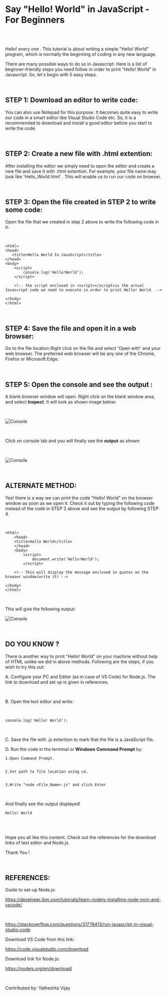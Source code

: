# Say "Hello! World" in JavaScript - For Beginners

<br>
<br>

Hello! every one . This tutorial is about writing a simple "Hello! World" program, which is normally the beginning of coding in any new language. 

There are many possible ways to do so in Javascript. Here is a list of beginner-friendly steps you need follow in order to print "Hello! World" in Javascript. So, let's begin with 5 easy steps.

<br>


## STEP 1: Download an editor to write code:

You can also use Notepad for this purpose. It becomes quite easy to write our code in a smart editor like Visual Studio Code etc. So, it is a recommended to download and install a good editor before you start to write the code. 

<br>

## STEP 2: Create a new file with .html extention:

After installing the editor we simply need to open the editor and create a new file and save it with .html extention. For example, your file name may look like 'Hello_World.html' .
This will enable us to run our code on browser.

<br>

## STEP 3: Open the file created in STEP 2 to write some code:

Open the file that we created in step 2 above to write the following code in it:

<br>

    <html>
    <head>
       <title>Hello World In JavaScript</title>
    </head>
    <body>
        <script>
            console.log('Hello!World');
        </script> 
        
        <!-- the script enclosed in <script></script>is the actual Javascript code we need to execute in order to print Hello! World. -->
        
    </body>
    </html>

<br>

## STEP 4: Save the file and open it in a web browser: 

Go to the file location.Right click on the file and select 'Open with' and your web browser. 
The preferred web browser will be any one of the Chrome, Firefox or Microsoft Edge.

<br>

## STEP 5: Open the console and see the output : 
A blank browser window will open. Right click on the blank window area, and select **Inspect**. It will look as shown image below:

<br>

 ![Console](./console.png) 
 
 <br>


Click on console tab and you will finally see the **output** as shown:

<br>

![Console](./Output1.png) 

<br>

## ALTERNATE METHOD:

Yes! there is a way we can print the code "Hello! World" on the browser window as soon as we open it. Check it out by typing the following code instead of the code in STEP 3 above and see the output by following STEP 4.

<br>



    <html>
        <head>
        <title>Hello World</title>
        </head>
        <body>
            <script>
                document.write('Hello!World');
            </script> 
        
        <!-- This will display the message enclosed in quotes on the browser window(write it) -->
        
    </body>
    </html>

<br>

This will give the following output:

![Console](./Output2.png) 


<br>

## DO YOU KNOW ?

There is another way to print "Hello! World" on your machine without help of HTML unlike we did in above methods.
Following are the steps, if you wish to try this out:

A. Configure your PC and Editor (as in case of VS Code) for Node.js. The link to download and set up is given in references.

<br>

B. Open the text editor and write:

<br>

    
    console.log('Hello! World');

<br>

C. Save the file with .js extention to mark that the file is a JavaScript file.

D. Run the code in the terminal or **Windows Command Prompt** by:

    1.Open Command Prompt.
    

    2.Set path to file location using cd.
    

    3.Write "node <File_Name>.js" and click Enter

<br>


And finally see the output displayed!

    Hello! World

<br>

<br>

Hope you all like this content. Check out the references for the download links of text editor and Node.js.

Thank You !


<br>

## REFERENCES:

Guide to set-up Node.js:

https://developer.ibm.com/tutorials/learn-nodejs-installing-node-nvm-and-vscode/

<br>


https://stackoverflow.com/questions/31778413/run-javascript-in-visual-studio-code
<br>

Download VS Code from this link:

https://code.visualstudio.com/download

Download link for Node.js:

https://nodejs.org/en/download/

<br>

Contributed by: Yatheshta Vijay

